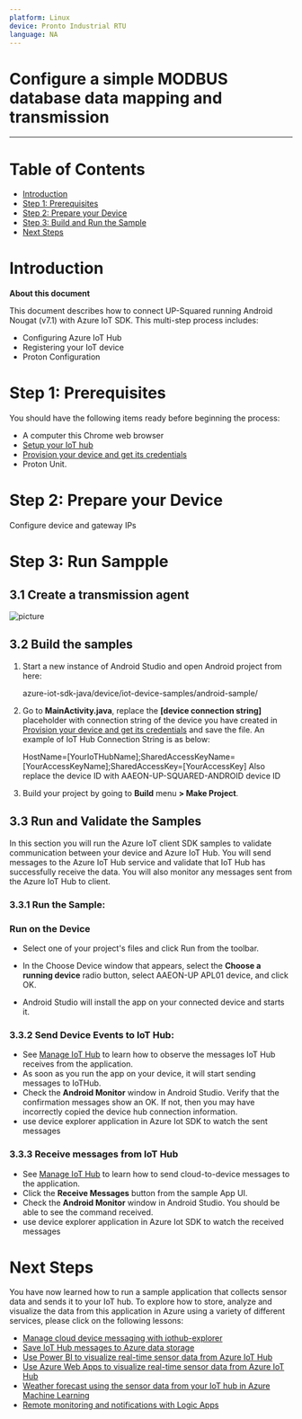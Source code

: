 ```yaml
---
platform: Linux
device: Pronto Industrial RTU
language: NA
---
```


Configure a simple MODBUS database data mapping and transmission
===
---

# Table of Contents

-   [Introduction](#Introduction)
-   [Step 1: Prerequisites](#Prerequisites)
-   [Step 2: Prepare your Device](#PrepareDevice)
-   [Step 3: Build and Run the Sample](#Build)
-   [Next Steps](#NextSteps)

<a name="Introduction"></a>
# Introduction

**About this document**

This document describes how to connect UP-Squared running Android Nougat (v7.1) with Azure IoT SDK. This multi-step process includes:

-   Configuring Azure IoT Hub
-   Registering your IoT device
-   Proton Configuration

<a name="Prerequisites"></a>
# Step 1: Prerequisites

You should have the following items ready before beginning the process:

-  A computer this Chrome web browser
-  [Setup your IoT hub](https://github.com/Azure/azure-iot-device-ecosystem/blob/master/setup_iothub.md)
-  [Provision your device and get its credentials](https://github.com/Azure/azure-iot-device-ecosystem/blob/master/manage_iot_hub.md)
-  Proton Unit.

<a name="PrepareDevice"></a>
# Step 2: Prepare your Device
Configure device and gateway IPs

# Step 3: Run Sampple

<a name="Load"></a>
## 3.1 Create a transmission agent

![picture](https://bitbucket.org/sergiojx/proton-azure-iot/downloads/img1.png)

<a name="BuildSamples"></a>
## 3.2 Build the samples

1.   Start a new instance of Android Studio and open Android project from here:

        azure-iot-sdk-java/device/iot-device-samples/android-sample/

2.   Go to **MainActivity.java**, replace the **[device connection string]** placeholder with connection string of the device you have created in [Provision your device and get its credentials](local://base_request.html/Azure/azure-iot-device-ecosystem/blob/master/manage_iot_hub.md) and save the file. An example of IoT Hub Connection String is as below:

        HostName=[YourIoTHubName];SharedAccessKeyName=[YourAccessKeyName];SharedAccessKey=[YourAccessKey]
  Also replace the device ID with AAEON-UP-SQUARED-ANDROID device ID

3.   Build your project by going to **Build** menu **> Make Project**.

<a name="Run"></a>
## 3.3 Run and Validate the Samples
   In this section you will run the Azure IoT client SDK samples to validate communication between your device and Azure IoT Hub. You will send messages to the Azure IoT Hub service and validate that IoT Hub has successfully receive the data. You will also monitor any messages sent from the Azure IoT Hub to client.

### 3.3.1 Run the Sample:

### Run on the Device

-   Select one of your project's files and click Run from the toolbar.

-   In the Choose Device window that appears, select the **Choose a running device** radio button, select AAEON-UP APL01 device, and click OK.

-   Android Studio will install the app on your connected device and starts it.


### 3.3.2 Send Device Events to IoT Hub:

-   See [Manage IoT Hub](local://base_request.html/Azure/azure-iot-device-ecosystem/blob/master/manage_iot_hub.md) to learn how to observe the messages IoT Hub receives from the application.
-   As soon as you run the app on your device, it will start sending messages to IoTHub.
-   Check the **Android Monitor** window in Android Studio. Verify that the confirmation messages show an OK. If not, then you may have incorrectly copied the device hub connection information.
-   use device explorer application in Azure Iot SDK to watch the sent messages

### 3.3.3 Receive messages from IoT Hub

-   See [Manage IoT Hub](local://base_request.html/Azure/azure-iot-device-ecosystem/blob/master/manage_iot_hub.md) to learn how to send cloud-to-device messages to the application.
-   Click the **Receive Messages** button from the sample App UI.
-   Check the **Android Monitor** window in Android Studio. You should be able to see the command received.
-   use device explorer application in Azure Iot SDK to watch the received messages

<a name="NextSteps"></a>
# Next Steps
 
You have now learned how to run a sample application that collects sensor data and sends it to your IoT hub. To explore how to store, analyze and visualize the data from this application in Azure using a variety of different services, please click on the following lessons:
 
-   [Manage cloud device messaging with iothub-explorer]
-   [Save IoT Hub messages to Azure data storage]
-   [Use Power BI to visualize real-time sensor data from Azure IoT Hub]
-   [Use Azure Web Apps to visualize real-time sensor data from Azure IoT Hub]
-   [Weather forecast using the sensor data from your IoT hub in Azure Machine Learning]
-   [Remote monitoring and notifications with Logic Apps]   
 
[Manage cloud device messaging with iothub-explorer]: https://docs.microsoft.com/en-us/azure/iot-hub/iot-hub-explorer-cloud-device-messaging
[Save IoT Hub messages to Azure data storage]: https://docs.microsoft.com/en-us/azure/iot-hub/iot-hub-store-data-in-azure-table-storage
[Use Power BI to visualize real-time sensor data from Azure IoT Hub]: https://docs.microsoft.com/en-us/azure/iot-hub/iot-hub-live-data-visualization-in-power-bi
[Use Azure Web Apps to visualize real-time sensor data from Azure IoT Hub]: https://docs.microsoft.com/en-us/azure/iot-hub/iot-hub-live-data-visualization-in-web-apps
[Weather forecast using the sensor data from your IoT hub in Azure Machine Learning]: https://docs.microsoft.com/en-us/azure/iot-hub/iot-hub-weather-forecast-machine-learning
[Remote monitoring and notifications with Logic Apps]: https://docs.microsoft.com/en-us/azure/iot-hub/iot-hub-monitoring-notifications-with-azure-logic-apps
[setup-devbox-linux]: https://github.com/Azure/azure-iot-device-ecosystem/blob/master/get_started/node-devbox-setup.md
[lnk-setup-iot-hub]: ../setup_iothub.md
[lnk-manage-iot-hub]: ../manage_iot_hub.md
 